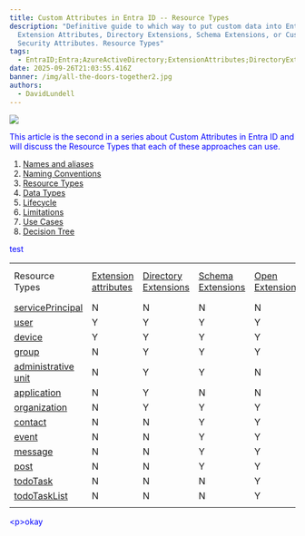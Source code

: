 ```yaml
---
title: Custom Attributes in Entra ID -- R﻿esource Types
description: "Definitive guide to which way to put custom data into Entra ID:
  Extension Attributes, Directory Extensions, Schema Extensions, or Custom
  Security Attributes. R﻿esource Types"
tags:
  - EntraID;Entra;AzureActiveDirectory;ExtensionAttributes;DirectoryExtensions;SchemaExtensions;CustomSecurityAttributes;
date: 2025-09-26T21:03:55.416Z
banner: /img/all-the-doors-together2.jpg
authors:
  - DavidLundell
---
```

![](/img/all-the-doors-together2.jpg)

This article is the second in a series about Custom Attributes in Entra ID and will discuss the Resource Types that each of these approaches can use.

1. [Names and aliases](/blog/2025/09/custom-attributes-in-entra-id/#names-and-aliases)
2. [N﻿aming Conventions](/blog/2025/09/custom-attributes-in-entra-id-naming-conventions/)
3. [R﻿esource Types](/blog/2025/09/custom-attributes-in-entra-id-resource-types/)
4. [D﻿ata Types](/blog/2025/09/custom-attributes-in-entra-id-data-types/)
5. [L﻿ifecycle](/blog/2025/09/custom-attributes-in-entra-id-lifecycle/)
6. [L﻿imitations](/blog/2025/09/custom-attributes-in-entra-id-limitations/)
7. [U﻿se Cases](/blog/2025/09/custom-attributes-in-entra-id-use-cases/)
8. [Decision Tree](/blog/2025/09/custom-attributes-in-entra-id-decision-tree/)

t﻿est

|     |     |     |     |     |     |
| --- | --- | --- | --- | --- | --- |    
| Resource Types | [Extension attributes](https://learn.microsoft.com/en-us/graph/extensibility-overview?tabs=http#extension-attributes) | [Directory Extensions](https://learn.microsoft.com/en-us/graph/extensibility-overview?tabs=http#directory-microsoft-entra-id-extensions) | [Schema Extensions](https://learn.microsoft.com/en-us/graph/extensibility-overview?tabs=http#schema-extensions) | [Open Extensions](https://learn.microsoft.com/en-us/graph/extensibility-overview?tabs=http#open-extensions) | [Custom Security Attributes](https://learn.microsoft.com/en-us/entra/fundamentals/custom-security-attributes-overview) |
| [servicePrincipal](https://learn.microsoft.com/en-us/graph/api/resources/servicePrincipal?view=graph-rest-1.0) | N   | N   | N   | N   | Y   |
| [user](https://learn.microsoft.com/en-us/graph/api/resources/user?view=graph-rest-1.0) | Y   | Y   | Y   | Y   | Y   |
| [device](https://learn.microsoft.com/en-us/graph/api/resources/device?view=graph-rest-1.0) | Y   | Y   | Y   | Y   | N   |
| [group](https://learn.microsoft.com/en-us/graph/api/resources/group?view=graph-rest-1.0) | N   | Y   | Y   | Y   | N   |
| [administrative unit](https://learn.microsoft.com/en-us/graph/api/resources/administrativeunit?view=graph-rest-1.0) | N   | Y   | Y   | N   | N   |
| [application](https://learn.microsoft.com/en-us/graph/api/resources/application?view=graph-rest-1.0) | N   | Y   | N   | N   | N   |
| [organization](https://learn.microsoft.com/en-us/graph/api/resources/organization?view=graph-rest-1.0) | N   | Y   | Y   | Y   | N   |
| [contact](https://learn.microsoft.com/en-us/graph/api/resources/contact?view=graph-rest-1.0) | N   | N   | Y   | Y   | N   |
| [event](https://learn.microsoft.com/en-us/graph/api/resources/event?view=graph-rest-1.0) | N   | N   | Y   | Y   | N   |
| [message](https://learn.microsoft.com/en-us/graph/api/resources/message?view=graph-rest-1.0) | N   | N   | Y   | Y   | N   |
| [post](https://learn.microsoft.com/en-us/graph/api/resources/post?view=graph-rest-1.0) | N   | N   | Y   | Y   | N   |
| [todoTask](https://learn.microsoft.com/en-us/graph/api/resources/todoTask?view=graph-rest-1.0) | N   | N   | N   | Y   | N   |
| [todoTaskList](https://learn.microsoft.com/en-us/graph/api/resources/todoTaskList?view=graph-rest-1.0) | N   | N   | N   | Y   | N   |
|     |     |     |     |     |     |

<style
  type="text/css">
h1 {color:red;}

p {color:blue;}
</style>


<﻿p>okay</p>